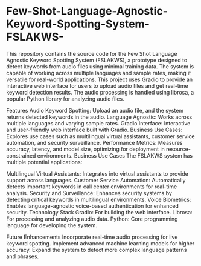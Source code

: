 # Few-Shot-Language-Agnostic-Keyword-Spotting-System-FSLAKWS-
This repository contains the source code for the Few Shot Language Agnostic Keyword Spotting System (FSLAKWS), a prototype designed to detect keywords from audio files using minimal training data. The system is capable of working across multiple languages and sample rates, making it versatile for real-world applications.
This project uses Gradio to provide an interactive web interface for users to upload audio files and get real-time keyword detection results. The audio processing is handled using librosa, a popular Python library for analyzing audio files.

Features
Audio Keyword Spotting: Upload an audio file, and the system returns detected keywords in the audio.
Language Agnostic: Works across multiple languages and varying sample rates.
Gradio Interface: Interactive and user-friendly web interface built with Gradio.
Business Use Cases: Explores use cases such as multilingual virtual assistants, customer service automation, and security surveillance.
Performance Metrics: Measures accuracy, latency, and model size, optimizing for deployment in resource-constrained environments.
Business Use Cases
The FSLAKWS system has multiple potential applications:

Multilingual Virtual Assistants: Integrates into virtual assistants to provide support across languages.
Customer Service Automation: Automatically detects important keywords in call center environments for real-time analysis.
Security and Surveillance: Enhances security systems by detecting critical keywords in multilingual environments.
Voice Biometrics: Enables language-agnostic voice-based authentication for enhanced security.
Technology Stack
Gradio: For building the web interface.
Librosa: For processing and analyzing audio data.
Python: Core programming language for developing the system.

Future Enhancements
Incorporate real-time audio processing for live keyword spotting.
Implement advanced machine learning models for higher accuracy.
Expand the system to detect more complex language patterns and phrases.
